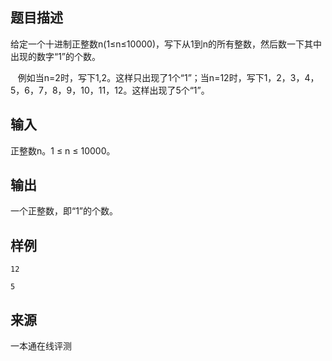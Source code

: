 ## 题目描述

给定一个十进制正整数n(1≤n≤10000)，写下从1到n的所有整数，然后数一下其中出现的数字“1”的个数。

   例如当n=2时，写下1,2。这样只出现了1个“1”；当n=12时，写下1，2，3，4，5，6，7，8，9，10，11，12。这样出现了5个“1”。

## 输入

正整数n。1 ≤ n ≤ 10000。

## 输出

一个正整数，即“1”的个数。

## 样例

```input1
12
```

```output1
5
```


 ## 来源

 一本通在线评测 